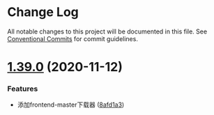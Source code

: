 # Change Log

All notable changes to this project will be documented in this file.
See [Conventional Commits](https://conventionalcommits.org) for commit guidelines.

# [1.39.0](https://github.com/heiseshandian/personal-docs/compare/v1.38.6...v1.39.0) (2020-11-12)


### Features

* 添加frontend-master下载器 ([8afd1a3](https://github.com/heiseshandian/personal-docs/commit/8afd1a36d0a2444b9ee67de35669e6b67ae836d9))
